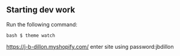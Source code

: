 ## Starting dev work
Run the following command:

`bash
$ theme watch
`

https://j-b-dillon.myshopify.com/
enter site using password:jbdillon
